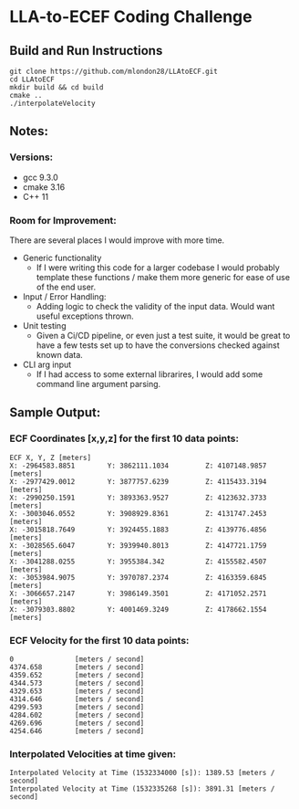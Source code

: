 # LLA-to-ECEF Coding Challenge

## Build and Run Instructions
```
git clone https://github.com/mlondon28/LLAtoECF.git
cd LLAtoECF
mkdir build && cd build
cmake ..
./interpolateVelocity
```

##  Notes: 
### Versions:
- gcc 9.3.0
- cmake 3.16
- C++ 11

### Room for Improvement:
There are several places I would improve with more time.
- Generic functionality
  - If I were writing this code for a larger codebase I would probably template these functions / make them more generic for ease of use of the end user.
- Input / Error Handling:
  - Adding logic to check the validity of the input data. Would want useful exceptions thrown. 
- Unit testing
  - Given a Ci/CD pipeline, or even just a test suite, it would be great to have a few tests set up to have the conversions checked against known data.
- CLI arg input
  - If I had access to some external librarires, I would add some command line argument parsing. 


## Sample Output:

### ECF Coordinates [x,y,z] for the first 10 data points:
```
ECF X, Y, Z [meters]
X: -2964583.8851        Y: 3862111.1034         Z: 4107148.9857         [meters]
X: -2977429.0012        Y: 3877757.6239         Z: 4115433.3194         [meters]
X: -2990250.1591        Y: 3893363.9527         Z: 4123632.3733         [meters]
X: -3003046.0552        Y: 3908929.8361         Z: 4131747.2453         [meters]
X: -3015818.7649        Y: 3924455.1883         Z: 4139776.4856         [meters]
X: -3028565.6047        Y: 3939940.8013         Z: 4147721.1759         [meters]
X: -3041288.0255        Y: 3955384.342          Z: 4155582.4507         [meters]
X: -3053984.9075        Y: 3970787.2374         Z: 4163359.6845         [meters]
X: -3066657.2147        Y: 3986149.3501         Z: 4171052.2571         [meters]
X: -3079303.8802        Y: 4001469.3249         Z: 4178662.1554         [meters]
```

### ECF Velocity for the first 10 data points: 
```
0               [meters / second]
4374.658        [meters / second]
4359.652        [meters / second]
4344.573        [meters / second]
4329.653        [meters / second]
4314.646        [meters / second]
4299.593        [meters / second]
4284.602        [meters / second]
4269.696        [meters / second]
4254.646        [meters / second]
```

### Interpolated Velocities at time given:
```
Interpolated Velocity at Time (1532334000 [s]): 1389.53 [meters / second]
Interpolated Velocity at Time (1532335268 [s]): 3891.31 [meters / second]
```